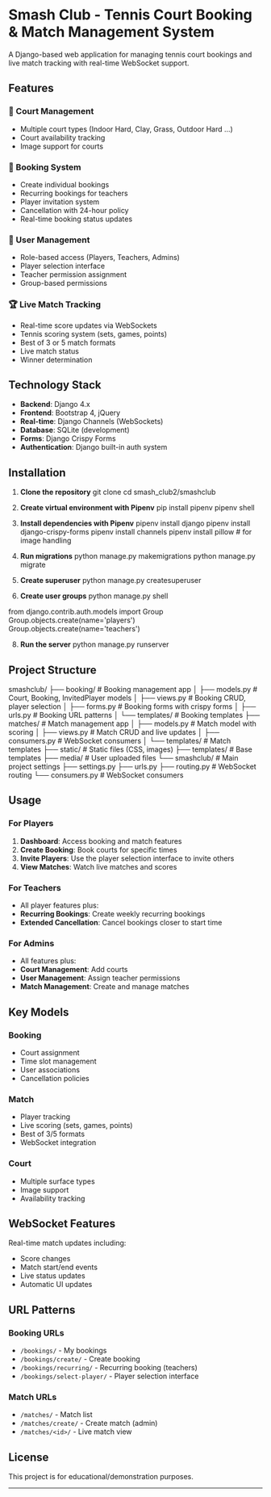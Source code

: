# Smash Club - Tennis Court Booking & Match Management System

A Django-based web application for managing tennis court bookings and live match tracking with real-time WebSocket support.

## Features

### 🎾 Court Management
- Multiple court types (Indoor Hard, Clay, Grass, Outdoor Hard ...)
- Court availability tracking
- Image support for courts

### 📅 Booking System
- Create individual bookings
- Recurring bookings for teachers
- Player invitation system
- Cancellation with 24-hour policy
- Real-time booking status updates

### 👥 User Management
- Role-based access (Players, Teachers, Admins)
- Player selection interface
- Teacher permission assignment
- Group-based permissions

### 🏆 Live Match Tracking
- Real-time score updates via WebSockets
- Tennis scoring system (sets, games, points)
- Best of 3 or 5 match formats
- Live match status
- Winner determination

## Technology Stack

- **Backend**: Django 4.x
- **Frontend**: Bootstrap 4, jQuery
- **Real-time**: Django Channels (WebSockets)
- **Database**: SQLite (development)
- **Forms**: Django Crispy Forms
- **Authentication**: Django built-in auth system

## Installation

1. **Clone the repository**
git clone <repository-url>
cd smash_club2/smashclub

2. **Create virtual environment with Pipenv**
pip install pipenv
pipenv shell

3. **Install dependencies with Pipenv**
pipenv install django
pipenv install django-crispy-forms
pipenv install channels
pipenv install pillow  # for image handling

5. **Run migrations**
python manage.py makemigrations
python manage.py migrate

6. **Create superuser**
python manage.py createsuperuser

7. **Create user groups**
python manage.py shell

from django.contrib.auth.models import Group
Group.objects.create(name='players')
Group.objects.create(name='teachers')

8. **Run the server**
python manage.py runserver

## Project Structure

smashclub/
├── booking/                 # Booking management app
│   ├── models.py           # Court, Booking, InvitedPlayer models
│   ├── views.py            # Booking CRUD, player selection
│   ├── forms.py            # Booking forms with crispy forms
│   ├── urls.py             # Booking URL patterns
│   └── templates/          # Booking templates
├── matches/                # Match management app
│   ├── models.py           # Match model with scoring
│   ├── views.py            # Match CRUD and live updates
│   ├── consumers.py        # WebSocket consumers
│   └── templates/          # Match templates
├── static/                 # Static files (CSS, images)
├── templates/              # Base templates
├── media/                  # User uploaded files
└── smashclub/              # Main project settings
    ├── settings.py
    ├── urls.py
    ├── routing.py          # WebSocket routing
    └── consumers.py        # WebSocket consumers

## Usage

### For Players
1. **Dashboard**: Access booking and match features
2. **Create Booking**: Book courts for specific times
3. **Invite Players**: Use the player selection interface to invite others
4. **View Matches**: Watch live matches and scores

### For Teachers
- All player features plus:
- **Recurring Bookings**: Create weekly recurring bookings
- **Extended Cancellation**: Cancel bookings closer to start time

### For Admins
- All features plus:
- **Court Management**: Add courts
- **User Management**: Assign teacher permissions
- **Match Management**: Create and manage matches

## Key Models

### Booking
- Court assignment
- Time slot management
- User associations
- Cancellation policies

### Match
- Player tracking
- Live scoring (sets, games, points)
- Best of 3/5 formats
- WebSocket integration

### Court
- Multiple surface types
- Image support
- Availability tracking

## WebSocket Features

Real-time match updates including:
- Score changes
- Match start/end events
- Live status updates
- Automatic UI updates

## URL Patterns

### Booking URLs
- `/bookings/` - My bookings
- `/bookings/create/` - Create booking
- `/bookings/recurring/` - Recurring booking (teachers)
- `/bookings/select-player/` - Player selection interface

### Match URLs
- `/matches/` - Match list
- `/matches/create/` - Create match (admin)
- `/matches/<id>/` - Live match view


## License

This project is for educational/demonstration purposes.

---
